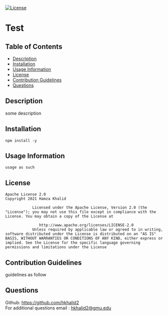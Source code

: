 [![License](https://img.shields.io/badge/License-Apache%202.0-blue.svg)](https://opensource.org/licenses/Apache-2.0)
# Test 

## Table of Contents
* [Description](#Description)
* [Installation](#Installation)
* [Usage Information](#Usage-Information)
* [License](#License)
* [Contribution Guidelines](#Contribution-Guidelines)
* [Questions](#Questions)

## Description
some description

## Installation
```
npm install -y
```

## Usage Information
```
usage as such
```

## License
```
Apache License 2.0
Copyright 2021 Hamza Khalid

            Licensed under the Apache License, Version 2.0 (the "License"); you may not use this file except in compliance with the License. You may obtain a copy of the License at
            
               http://www.apache.org/licenses/LICENSE-2.0
            Unless required by applicable law or agreed to in writing, software distributed under the License is distributed on an "AS IS" BASIS, WITHOUT WARRANTIES OR CONDITIONS OF ANY KIND, either express or implied. See the License for the specific language governing permissions and limitations under the License
```

## Contribution Guidelines
guidelines as follow

## Questions
Github: https://github.com/hkhalid2  
For additional questions email : hkhalid2@gmu.edu